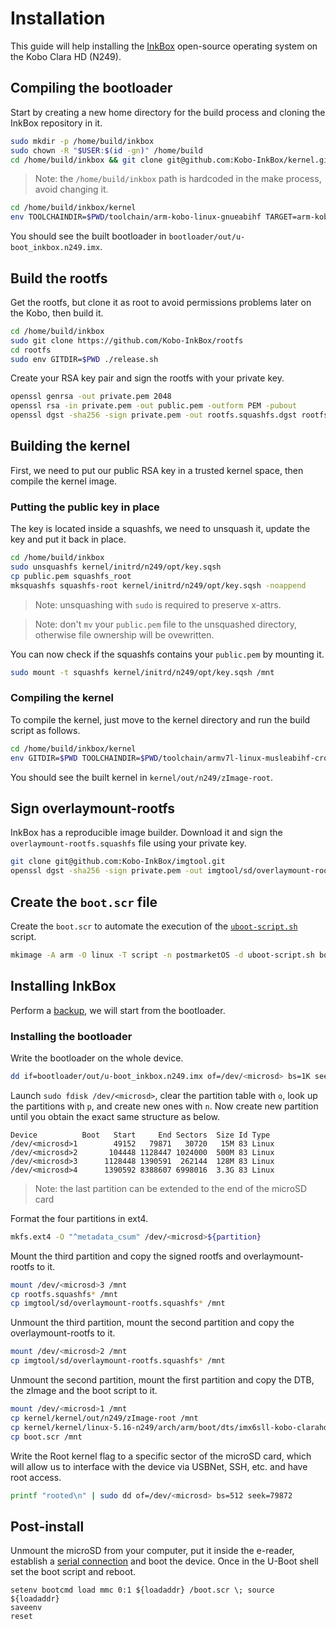 # Installation

This guide will help installing the [InkBox](https://inkbox.ddns.net/) open-source operating system on the Kobo Clara HD (N249).

## Compiling the bootloader

Start by creating a new home directory for the build process and cloning the InkBox repository in it.

```sh
sudo mkdir -p /home/build/inkbox
sudo chown -R "$USER:$(id -gn)" /home/build
cd /home/build/inkbox && git clone git@github.com:Kobo-InkBox/kernel.git
```

> Note: the `/home/build/inkbox` path is hardcoded in the make process, avoid changing it.

```sh
cd /home/build/inkbox/kernel
env TOOLCHAINDIR=$PWD/toolchain/arm-kobo-linux-gnueabihf TARGET=arm-kobo-linux-gnueabihf THREADS=$(($(nproc)*2)) scripts/build_u-boot.sh n249
```

You should see the built bootloader in `bootloader/out/u-boot_inkbox.n249.imx`.

## Build the rootfs

Get the rootfs, but clone it as root to avoid permissions problems later on the Kobo, then build it.

```sh
cd /home/build/inkbox
sudo git clone https://github.com/Kobo-InkBox/rootfs
cd rootfs
sudo env GITDIR=$PWD ./release.sh
```

Create your RSA key pair and sign the rootfs with your private key.

```sh
openssl genrsa -out private.pem 2048
openssl rsa -in private.pem -out public.pem -outform PEM -pubout
openssl dgst -sha256 -sign private.pem -out rootfs.squashfs.dgst rootfs.squashfs
```

## Building the kernel

First, we need to put our public RSA key in a trusted kernel space, then compile the kernel image.

### Putting the public key in place

The key is located inside a squashfs, we need to unsquash it, update the key and put it back in place.

```sh
cd /home/build/inkbox
sudo unsquashfs kernel/initrd/n249/opt/key.sqsh
cp public.pem squashfs_root
mksquashfs squashfs-root kernel/initrd/n249/opt/key.sqsh -noappend
```

> Note: unsquashing with `sudo` is required to preserve x-attrs.

> Note: don't `mv` your `public.pem` file to the unsquashed directory, otherwise file ownership will be ovewritten.

You can now check if the squashfs contains your `public.pem` by mounting it.

```sh
sudo mount -t squashfs kernel/initrd/n249/opt/key.sqsh /mnt
```

### Compiling the kernel

To compile the kernel, just move to the kernel directory and run the build script as follows.

```sh
cd /home/build/inkbox/kernel
env GITDIR=$PWD TOOLCHAINDIR=$PWD/toolchain/armv7l-linux-musleabihf-cross/ THREADS=$(($(nproc)*2)) TARGET=armv7l-linux-musleabihf scripts/build_kernel.sh n249 root
```

You should see the built kernel in `kernel/out/n249/zImage-root`.

## Sign overlaymount-rootfs

InkBox has a reproducible image builder. Download it and sign the `overlaymount-rootfs.squashfs` file using your private key.

```sh
git clone git@github.com:Kobo-InkBox/imgtool.git
openssl dgst -sha256 -sign private.pem -out imgtool/sd/overlaymount-rootfs.squashfs.dgst imgtool/sd/overlaymount-rootfs.squashfs
```

## Create the `boot.scr` file

Create the `boot.scr` to automate the execution of the [`uboot-script.sh`](assets/uboot-script.sh) script.

```sh
mkimage -A arm -O linux -T script -n postmarketOS -d uboot-script.sh boot.scr
```

## Installing InkBox

Perform a [backup](backup.md), we will start from the bootloader.

### Installing the bootloader

Write the bootloader on the whole device.

```sh
dd if=bootloader/out/u-boot_inkbox.n249.imx of=/dev/<microsd> bs=1K seek=1
```

Launch `sudo fdisk /dev/<microsd>`, clear the partition table with `o`, look up the partitions with `p`, and create new ones with `n`. Now create new partition until you obtain the exact same structure as below.

    Device          Boot   Start     End Sectors  Size Id Type
    /dev/<microsd>1        49152   79871   30720   15M 83 Linux
    /dev/<microsd>2       104448 1128447 1024000  500M 83 Linux
    /dev/<microsd>3      1128448 1390591  262144  128M 83 Linux
    /dev/<microsd>4      1390592 8388607 6998016  3.3G 83 Linux

> Note: the last partition can be extended to the end of the microSD card

Format the four partitions in ext4.

```sh
mkfs.ext4 -O "^metadata_csum" /dev/<microsd>${partition}
```

Mount the third partition and copy the signed rootfs and overlaymount-rootfs to it.

```sh
mount /dev/<microsd>3 /mnt
cp rootfs.squashfs* /mnt
cp imgtool/sd/overlaymount-rootfs.squashfs* /mnt
```

Unmount the third partition, mount the second partition and copy the overlaymount-rootfs to it.

```sh
mount /dev/<microsd>2 /mnt
cp imgtool/sd/overlaymount-rootfs.squashfs* /mnt
```

Unmount the second partition, mount the first partition and copy the DTB, the zImage and the boot script to it.

```sh
mount /dev/<microsd>1 /mnt
cp kernel/kernel/out/n249/zImage-root /mnt
cp kernel/kernel/linux-5.16-n249/arch/arm/boot/dts/imx6sll-kobo-clarahd.dtb /mnt
cp boot.scr /mnt
```

Write the Root kernel flag to a specific sector of the microSD card, which will allow us to interface with the device via USBNet, SSH, etc. and have root access.

```sh
printf "rooted\n" | sudo dd of=/dev/<microsd> bs=512 seek=79872
```

## Post-install

Unmount the microSD from your computer, put it inside the e-reader, establish a [serial connection](serial.md) and boot the device. Once in the U-Boot shell set the boot script and reboot.

    setenv bootcmd load mmc 0:1 ${loadaddr} /boot.scr \; source ${loadaddr}
    saveenv
    reset
